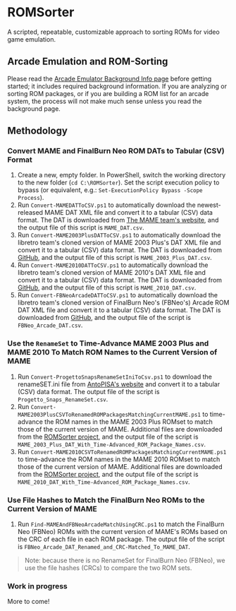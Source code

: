 # ROMSorter

A scripted, repeatable, customizable approach to sorting ROMs for video game emulation.

## Arcade Emulation and ROM-Sorting

Please read the [Arcade Emulator Background Info page](./ARCADE_EMULATOR_BACKGROUND_INFO.md) before getting started; it includes required background information.
If you are analyzing or sorting ROM packages, or if you are building a ROM list for an arcade system, the process will not make much sense unless you read the background page.

## Methodology

### Convert MAME and FinalBurn Neo ROM DATs to Tabular (CSV) Format

1. Create a new, empty folder.
In PowerShell, switch the working directory to the new folder (`cd C:\ROMSorter`).
Set the script execution policy to bypass (or equivalent, e.g.: `Set-ExecutionPolicy Bypass -Scope Process`).
1. Run `Convert-MAMEDATToCSV.ps1` to automatically download the newest-released MAME DAT XML file and convert it to a tabular (CSV) data format. The DAT is downloaded from [The MAME team's website](https://www.mamedev.org/release.html), and the output file of this script is `MAME_DAT.csv`.
1. Run `Convert-MAME2003PlusDATToCSV.ps1` to automatically download the libretro team's cloned version of MAME 2003 Plus's DAT XML file and convert it to a tabular (CSV) data format. The DAT is downloaded from [GitHub](https://github.com/libretro/mame2003-plus-libretro), and the output file of this script is `MAME_2003_Plus_DAT.csv`.
1. Run `Convert-MAME2010DATToCSV.ps1` to automatically download the libretro team's cloned version of MAME 2010's DAT XML file and convert it to a tabular (CSV) data format. The DAT is downloaded from [GitHub](https://github.com/libretro/mame2010-libretro), and the output file of this script is `MAME_2010_DAT.csv`.
1. Run `Convert-FBNeoArcadeDATToCSV.ps1` to automatically download the libretro team's cloned version of FinalBurn Neo's (FBNeo's) Arcade ROM DAT XML file and convert it to a tabular (CSV) data format. The DAT is downloaded from [GitHub](https://github.com/libretro/FBNeo), and the output file of the script is `FBNeo_Arcade_DAT.csv`.

### Use the `RenameSet` to Time-Advance MAME 2003 Plus and MAME 2010 To Match ROM Names to the Current Version of MAME

1. Run `Convert-ProgettoSnapsRenameSetIniToCsv.ps1` to download the renameSET.ini file from [AntoPISA's website](https://www.progettosnaps.net/renameset/) and convert it to a tabular (CSV) data format. The output file of the script is `Progetto_Snaps_RenameSet.csv`.
1. Run `Convert-MAME2003PlusCSVToRenamedROMPackagesMatchingCurrentMAME.ps1` to time-advance the ROM names in the MAME 2003 Plus ROMset to match those of the current version of MAME. Additional files are downloaded from the [ROMSorter project](https://github.com/franklesniak/ROMSorter), and the output file of the script is `MAME_2003_Plus_DAT_With_Time-Advanced_ROM_Package_Names.csv`.
1. Run `Convert-MAME2010CSVToRenamedROMPackagesMatchingCurrentMAME.ps1` to time-advance the ROM names in the MAME 2010 ROMset to match those of the current version of MAME. Additional files are downloaded from the [ROMSorter project](https://github.com/franklesniak/ROMSorter), and the output file of the script is `MAME_2010_DAT_With_Time-Advanced_ROM_Package_Names.csv`.

### Use File Hashes to Match the FinalBurn Neo ROMs to the Current Version of MAME

1. Run `Find-MAMEAndFBNeoArcadeMatchUsingCRC.ps1` to match the FinalBurn Neo (FBNeo) ROMs with the current version of MAME's ROMs based on the CRC of each file in each ROM package. The output file of the script is `FBNeo_Arcade_DAT_Renamed_and_CRC-Matched_To_MAME_DAT`.

> Note: because there is no RenameSet for FinalBurn Neo (FBNeo), we use the file hashes (CRCs) to compare the two ROM sets.

### Work in progress

More to come!
